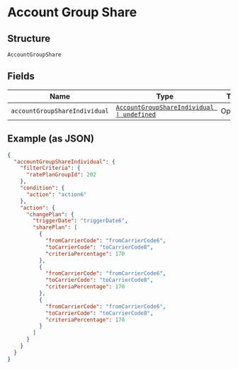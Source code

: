 
# Account Group Share

## Structure

`AccountGroupShare`

## Fields

| Name | Type | Tags | Description |
|  --- | --- | --- | --- |
| `accountGroupShareIndividual` | [`AccountGroupShareIndividual \| undefined`](../../doc/models/account-group-share-individual.md) | Optional | - |

## Example (as JSON)

```json
{
  "accountGroupShareIndividual": {
    "filterCriteria": {
      "ratePlanGroupId": 202
    },
    "condition": {
      "action": "action6"
    },
    "action": {
      "changePlan": {
        "triggerDate": "triggerDate6",
        "sharePlan": [
          {
            "fromCarrierCode": "fromCarrierCode6",
            "toCarrierCode": "toCarrierCode8",
            "criteriaPercentage": 170
          },
          {
            "fromCarrierCode": "fromCarrierCode6",
            "toCarrierCode": "toCarrierCode8",
            "criteriaPercentage": 170
          },
          {
            "fromCarrierCode": "fromCarrierCode6",
            "toCarrierCode": "toCarrierCode8",
            "criteriaPercentage": 170
          }
        ]
      }
    }
  }
}
```

